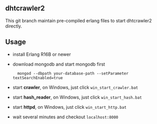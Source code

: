 ## dhtcrawler2

This git branch maintain pre-compiled erlang files to start dhtcrawler2 directly. 

## Usage

* install Erlang R16B or newer
* download mongodb and start mongodb first

        mongod --dbpath your-database-path --setParameter textSearchEnabled=true

* start **crawler**, on Windows, just click `win_start_crawler.bat`
* start **hash_reader**, on Windows, just click `win_start_hash.bat`
* start **httpd**, on Windows, just click `win_start_http.bat`
* wait several minutes and checkout `localhost:8000`



